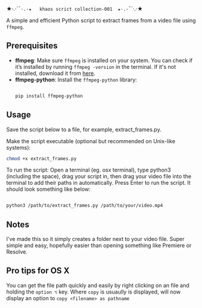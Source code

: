 ★·.·´¯`·.·★   khaos scrict collection-001  ★·.·`¯´·.·★


A simple and efficient Python script to extract frames from a video file using `ffmpeg`.

## Prerequisites

- **ffmpeg**: Make sure `ffmpeg` is installed on your system. You can check if it’s installed by running `ffmpeg -version` in the terminal. If it's not installed, download it from [here](https://ffmpeg.org/download.html).
- **ffmpeg-python**: Install the `ffmpeg-python` library:
  ```bash

  pip install ffmpeg-python

## Usage
Save the script below to a file, for example, extract_frames.py.

Make the script executable (optional but recommended on Unix-like systems):

  ```bash
chmod +x extract_frames.py

```
To run the script:
Open a terminal (eg. osx terminal), type python3 (including the space), drag your script in, then drag your video file into the terminal to add their paths in automatically. Press Enter to run the script. It should look something like below:

```bash

python3 /path/to/extract_frames.py /path/to/your/video.mp4

```

## Notes 

I've made this so it simply creates a folder next to your video file. Super simple and easy, hopefully easier than opening something like Premiere or Resolve.

## Pro tips for OS X
You can get the file path quickly and easily by right clicking on an file and holding the `option ⌥` key. Where `copy` is usuaully is displayed, will now display an option to `copy <filename> as pathname`


 
